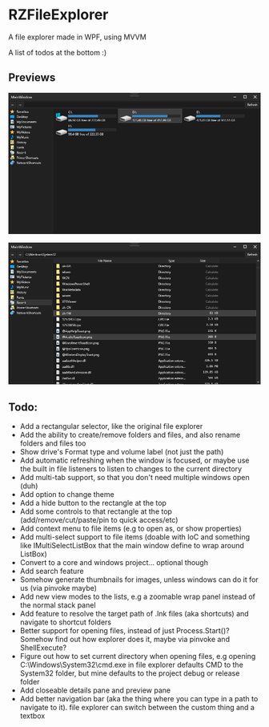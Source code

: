 # RZFileExplorer
A file explorer made in WPF, using MVVM

A list of todos at the bottom :)

## Previews

![](3gMxmTgHiy.png)

![](htPiExV2cy.png)

## Todo:
- Add a rectangular selector, like the original file explorer
- Add the ability to create/remove folders and files, and also rename folders and files too
- Show drive's Format type and volume label (not just the path)
- Add automatic refreshing when the window is focused, or maybe use the built in file listeners to listen to changes to the current directory
- Add multi-tab support, so that you don't need multiple windows open (duh)
- Add option to change theme
- Add a hide button to the rectangle at the top
- Add some controls to that rectangle at the top (add/remove/cut/paste/pin to quick access/etc)
- Add context menu to file items (e.g to open as, or show properties)
- Add multi-select support to file items (doable with IoC and something like IMultiSelectListBox that the main window define to wrap around ListBox)
- Convert to a core and windows project... optional though
- Add search feature
- Somehow generate thumbnails for images, unless windows can do it for us (via pinvoke maybe)
- Add new view modes to the lists, e.g a zoomable wrap panel instead of the normal stack panel
- Add feature to resolve the target path of .lnk files (aka shortcuts) and navigate to shortcut folders
- Better support for opening files, instead of just Process.Start()? Somehow find out how explorer does it, maybe via pinvoke and ShellExecute?
- Figure out how to set current directory when opening files, e.g opening C:\Windows\System32\cmd.exe in file explorer defaults CMD to the System32 folder, but mine defaults to the project debug or release folder
- Add closeable details pane and preview pane
- Add better navigation bar (aka the thing where you can type in a path to navigate to it). file explorer can switch between the custom thing and a textbox
